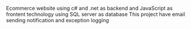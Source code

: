 Ecommerce website using c# and .net as backend and JavaScript as frontent technology using SQL server as database
This project have email sending notification and exception logging

